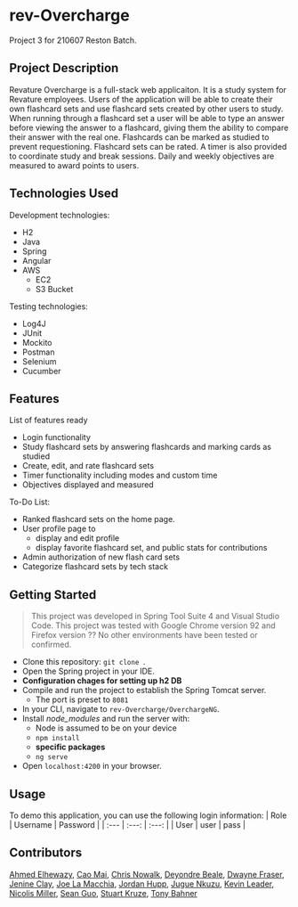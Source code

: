 # rev-Overcharge
Project 3 for 210607 Reston Batch.

## Project Description
Revature Overcharge is a full-stack web applicaiton. It is a study system for Revature employees. Users of the application will be able to create their own flashcard sets and use flashcard sets created by other users to study. When running through a flashcard set a user will be able to type an answer before viewing the answer to a flashcard, giving them the ability to compare their answer with the real one. Flashcards can be marked as studied to prevent requestioning. Flashcard sets can be rated. A timer is also provided to coordinate study and break sessions. Daily and weekly objectives are measured to award points to users.


## Technologies Used

Development technologies:
* H2
* Java
* Spring
* Angular
* AWS
    - EC2
    - S3 Bucket

Testing technologies:
* Log4J
* JUnit
* Mockito
* Postman
* Selenium
* Cucumber

## Features

List of features ready
* Login functionality
* Study flashcard sets by answering flashcards and marking cards as studied
* Create, edit, and rate flashcard sets
* Timer functionality including modes and custom time
* Objectives displayed and measured

To-Do List:
* Ranked flashcard sets on the home page.
* User profile page to 
    - display and edit profile
    - display favorite flashcard set, and public stats for contributions
* Admin authorization of new flash card sets
* Categorize flashcard sets by tech stack

## Getting Started

> This project was developed in Spring Tool Suite 4 and Visual Studio Code.
> This project was tested with Google Chrome version 92 and Firefox version ??
> No other environments have been tested or confirmed.

* Clone this repository: `git clone `.
* Open the Spring project in your IDE.
* **Configuration chages for setting up h2 DB**
* Compile and run the project to establish the Spring Tomcat server.
    - The port is preset to `8081`
* In your CLI, navigate to `rev-Overcharge/OverchargeNG`.
* Install *node_modules* and run the server with:
    - Node is assumed to be on your device
    - `npm install`
    - **specific packages**
    - `ng serve`
* Open `localhost:4200` in your browser.

## Usage

To demo this application, you can use the following login information:
| Role | Username | Password |
| :--- | :---: | :---: |
| User | user | pass |

## Contributors

[Ahmed Elhewazy](https://github.com/elhewazy), [Cao Mai](https://github.com/caocmai), [Chris Nowalk](https://github.com/ChristopherNowalk), [Deyondre Beale](https://github.com/DeyondreBeale), [Dwayne Fraser](https://github.com/dwayne-revature), [Jenine Clay](https://github.com/jeninec), [Joe La Macchia](https://github.com/JosephLamacchia), [Jordan Hupp](https://github.com/jhupprevature), [Jugue Nkuzu](https://github.com/juguenkuzu), [Kevin Leader](https://github.com/kileader), [Nicolis Miller](https://github.com/nicxm), [Sean Guo](https://github.com/SeanGRev), [Stuart Kruze](https://github.com/stukruze), [Tony Bahner](https://github.com/abahner)